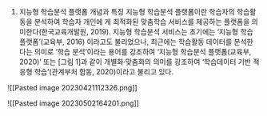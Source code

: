 1. 지능형 학습분석 플랫폼 개념과 특징 지능형 학습분석 플랫폼이란 학습자의 학습활동을 분석하여 학습자 개인에 게 최적화된 맞춤학습 서비스를 제공하는 플랫폼을 의미한다(한국교육개발원, 2019). 지능형 학습분석 서비스는 초기에는 ‘지능형 학습플랫폼’(교육부, 2016) 이라고도 불리었으나, 최근에는 학습활동 데이터를 분석한다는 의미로 ‘학습 분석’이라는 용어를 강조하여 ‘지능형 학습분석 플랫폼(교육부, 2020)’ 또는 [그림 1]과 같이 개별화·맞춤화의 의미를 강조하여 ‘학습데이터 기반 적응형 학습’(관계부처 합동, 2020)이라고 불리고 있다.

![[Pasted image 20230421112326.png]]

![[Pasted image 20230502164201.png]]
